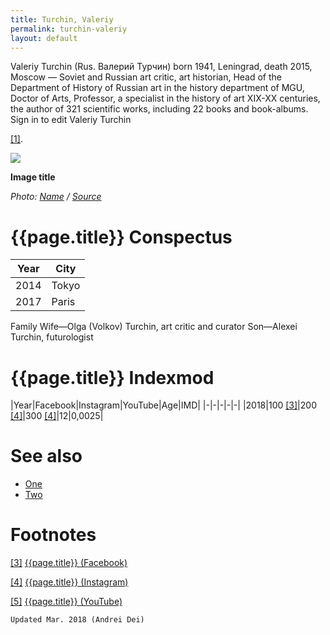 ```yaml
---
title: Turchin, Valeriy
permalink: turchin-valeriy
layout: default
---
```


Valeriy Turchin (Rus. Валeрий Турчин) born 1941, Leningrad, death 2015, Moscow — Soviet and Russian art critic, art historian, Head of the Department of History of Russian art in the history department of MGU, Doctor of Arts, Professor, a specialist in the history of art XIX-XX centuries, the author of 321 scientific works, including 22 books and book-albums. Sign in to edit Valeriy Turchin

<span id="a1">[\[1\]](#f1)</span>.

![](/encyclopedia/images/image-name.jpg)

**Image title**

*Photo: [Name](index) / [Source](index)*

# {{page.title}} Conspectus

|Year|City|
|-|-|
|2014|Tokyo|
|2017|Paris|

Family
Wife—Olga (Volkov) Turchin, art critic and curator
Son—Alexei Turchin, futurologist

# {{page.title}} Indexmod

|Year|Facebook|Instagram|YouTube|Age|IMD|
|-|-|-|-|-|
|2018|100 <span id="a3">[\[3\]](#f3)</span>|200 <span id="a4">[\[4\]](#f4)</span>|300 <span id="a4">[\[4\]](#f4)</span>|12|0,0025|


# See also

+ [One](index)
+ [Two](index)

# Footnotes

[[3]](#a3) <span id="f3"></span> [{{page.title}} (Facebook)](index)

[[4]](#a4) <span id="f4"></span> [{{page.title}} (Instagram)](index)

[[5]](#a5) <span id="f5"></span> [{{page.title}} (YouTube)](index)

`Updated Mar. 2018 (Andrei Dei)`
